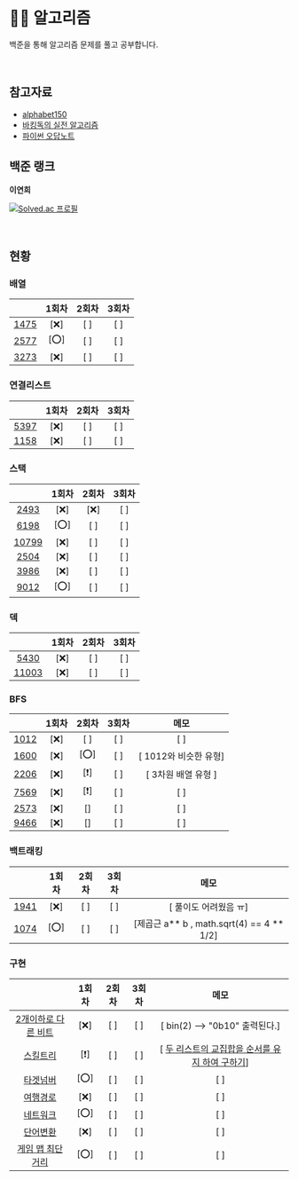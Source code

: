 # 🧙‍♀️ 알고리즘

백준을 통해 알고리즘 문제를 풀고 공부합니다.

<br>

## 참고자료 
  - [alphabet150](https://alphabet150.com/)
  - [바킹독의 실전 알고리즘](https://github.com/encrypted-def/basic-algo-lecture/blob/master/workbook.md)
  - [파이썬 오답노트](https://wholesale-rosehip-5b0.notion.site/239e707bd8664904bc5a46fbf01e83d6?pvs=4)


## 백준 랭크
**이연희**

[![Solved.ac
프로필](http://mazassumnida.wtf/api/v2/generate_badge?boj=lyh951212)](https://solved.ac/lyh951212)

<br>

## 현황

### 배열
|      | 1회차| 2회차| 3회차 |
| :--: | :--: | :--: | :--: |
|[1475](https://www.acmicpc.net/problem/1475)| [❌] | [ ] | [ ] |
|[2577](https://www.acmicpc.net/problem/2577)| [⭕] | [ ] | [ ] |
|[3273](https://www.acmicpc.net/problem/3273)| [❌] | [ ] | [ ] |


### 연결리스트
|      | 1회차| 2회차| 3회차 |
| :--: | :--: | :--: | :--: |
|[5397](https://www.acmicpc.net/problem/5397)| [❌] | [ ] | [ ] |
|[1158](https://www.acmicpc.net/problem/1158)| [❌] | [ ] | [ ] |

### 스택
|      | 1회차| 2회차| 3회차 |
| :--: | :--: | :--: | :--: |
|[2493](https://www.acmicpc.net/problem/2493)| [❌] | [❌] | [ ] |
|[6198](https://www.acmicpc.net/problem/6198)| [⭕] | [ ] | [ ] |
|[10799](https://www.acmicpc.net/problem/10799)| [❌] | [ ] | [ ] |
|[2504](https://www.acmicpc.net/problem/2504)| [❌] | [ ] | [ ] |
|[3986](https://www.acmicpc.net/problem/3986)| [❌] | [ ] | [ ] |
|[9012](https://www.acmicpc.net/problem/9012)| [⭕] | [ ] | [ ] |

### 덱
|      | 1회차| 2회차| 3회차 |
| :--: | :--: | :--: | :--: |
|[5430](https://www.acmicpc.net/problem/5430)| [❌] | [ ] | [ ] |
|[11003](https://www.acmicpc.net/problem/11003)| [❌] | [ ] | [ ] |

### BFS
|      | 1회차| 2회차| 3회차 | 메모 |
| :--: | :--: | :--: | :--: | :--: |
|[1012](https://www.acmicpc.net/problem/1012)| [❌] | [ ] | [ ] | [ ] |
|[1600](https://www.acmicpc.net/problem/1600)| [❌] | [⭕] | [ ] | [ 1012와 비슷한 유형] |
|[2206](https://www.acmicpc.net/problem/2206)| [❌] | [❗] | [ ] | [ 3차원 배열 유형 ] |
|[7569](https://www.acmicpc.net/problem/7569)| [❌] | [❗] | [ ] | [ ] |
|[2573](https://www.acmicpc.net/problem/2573)| [❌] | [] | [ ] | [ ] |
|[9466](https://www.acmicpc.net/problem/9466)| [❌] | [] | [ ] | [ ] |

### 백트래킹
|      | 1회차| 2회차| 3회차 | 메모 |
| :--: | :--: | :--: | :--: | :--: |
|[1941](https://www.acmicpc.net/problem/1941)| [❌] | [ ] | [ ] | [ 풀이도 어려웠음 ㅠ] |
|[1074](https://www.acmicpc.net/problem/1074)| [⭕] | [ ] | [ ] | [제곱근 a** b , math.sqrt(4) == 4 ** 1/2] |


### 구현
|      | 1회차| 2회차| 3회차 | 메모 |
| :--: | :--: | :--: | :--: | :--: |
|[2개이하로 다른 비트](https://school.programmers.co.kr/tryouts/72111/challenges?language=python3)| [❌] | [ ] | [ ] | [ bin(2) --> "0b10" 출력된다.] |
|[스킬트리](https://school.programmers.co.kr/tryouts/72112/challenges?language=python3)| [❗] | [ ] | [ ] | [ [두 리스트의 교집합을 순서를 유지 하여 구하기](https://bio-info.tistory.com/114)] |
|[타겟넘버](https://school.programmers.co.kr/tryouts/72114/challenges)| [⭕] | [ ] | [ ] | [ ] |
|[여행경로](https://school.programmers.co.kr/tryouts/72115/challenges?language=python3)| [❌] | [ ] | [ ] | [ ] |
|[네트워크](https://school.programmers.co.kr/tryouts/72116/challenges?language=python3)| [⭕] | [ ] | [ ] | [ ] |
|[단어변환](https://school.programmers.co.kr/tryouts/72118/challenges?language=python3)| [❌] | [ ] | [ ] | [ ] |
|[게임 맵 최단거리](https://school.programmers.co.kr/tryouts/72119/challenges?language=python3)| [⭕] | [ ] | [ ] | [ ] |



